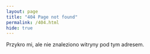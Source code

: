 ```yaml
---
layout: page
title: "404 Page not found"
permalink: /404.html
hide: true
---
```


Przykro mi, ale nie znaleziono witryny pod tym adresem.
